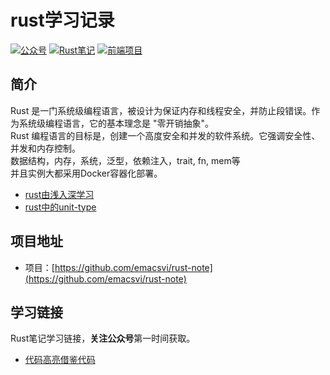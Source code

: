 # rust学习记录
<p>
<a href="#?id=公众号"><img src="http://macro-oss.oss-cn-shenzhen.aliyuncs.com/mall/badge/%E5%85%AC%E4%BC%97%E5%8F%B7-macrozheng-blue.svg" alt="公众号"></a>
<a href="https://github.com/macrozheng/mall"><img src="http://macro-oss.oss-cn-shenzhen.aliyuncs.com/mall/badge/%E5%90%8E%E5%8F%B0%E9%A1%B9%E7%9B%AE-mall-blue.svg" alt="Rust笔记"></a>
<a href="https://github.com/macrozheng/mall-admin-web"><img src="http://macro-oss.oss-cn-shenzhen.aliyuncs.com/mall/badge/%E5%89%8D%E7%AB%AF%E9%A1%B9%E7%9B%AE-mall--admin--web-green.svg" alt="前端项目"></a>
</p>

## 简介
Rust 是一门系统级编程语言，被设计为保证内存和线程安全，并防止段错误。作为系统级编程语言，它的基本理念是 "零开销抽象"。  
Rust 编程语言的目标是，创建一个高度安全和并发的软件系统。它强调安全性、并发和内存控制。  
数据结构，内存，系统，泛型，依赖注入，trait, fn, mem等  
并且实例大都采用Docker容器化部署。

- [rust由浅入深学习](std/rust由浅入深学习.md)
- [rust中的unit-type](std/rust中的unit-type.md)

## 项目地址
- 项目：[https://github.com/emacsvi/rust-note](https://github.com/emacsvi/rust-note)

## 学习链接

Rust笔记学习链接，**关注公众号**第一时间获取。

- [代码高亮借鉴代码](https://github.com/PrismJS/prism/tree/gh-pages/components)
